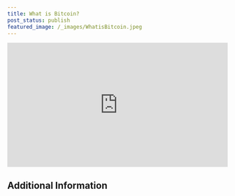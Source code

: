 ```yaml
---
title: What is Bitcoin?
post_status: publish
featured_image: /_images/WhatisBitcoin.jpeg
---
```


<div style="padding:56.25% 0 0 0;position:relative;"><iframe src="https://player.vimeo.com/video/847573379?badge=0&amp;autopause=0&amp;player_id=0&amp;app_id=58479" frameborder="0" allow="autoplay; fullscreen; picture-in-picture" allowfullscreen style="position:absolute;top:0;left:0;width:100%;height:100%;" title="002 What Is Bitcoin?"></iframe></div>

<div style="margin-bottom:30px;"></div>

## Additional Information


